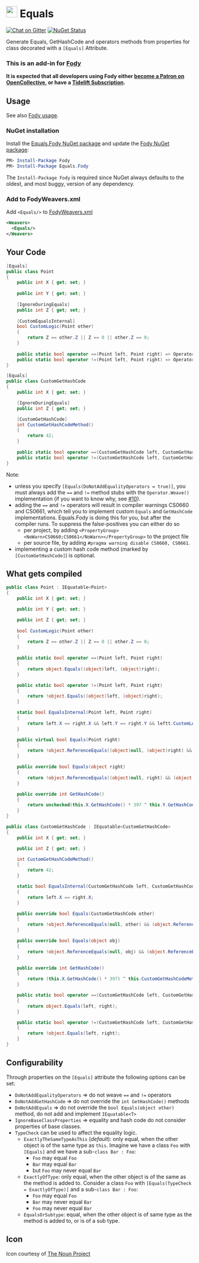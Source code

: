 # <img src="/package_icon.png" height="30px"> Equals

[![Chat on Gitter](https://img.shields.io/gitter/room/fody/fody.svg)](https://gitter.im/Fody/Fody)
[![NuGet Status](https://img.shields.io/nuget/v/Equals.Fody.svg)](https://www.nuget.org/packages/Equals.Fody/)

Generate Equals, GetHashCode and operators methods from properties for class decorated with a `[Equals]` Attribute.


### This is an add-in for [Fody](https://github.com/Fody/Home/)

**It is expected that all developers using Fody either [become a Patron on OpenCollective](https://opencollective.com/fody/), or have a [Tidelift Subscription](https://tidelift.com/subscription/pkg/nuget-fody?utm_source=nuget-fody&utm_medium=referral&utm_campaign=enterprise).**


## Usage

See also [Fody usage](https://github.com/Fody/Home/blob/master/pages/usage.md).


### NuGet installation

Install the [Equals.Fody NuGet package](https://nuget.org/packages/Equals.Fody/) and update the [Fody NuGet package](https://nuget.org/packages/Fody/):

```powershell
PM> Install-Package Fody
PM> Install-Package Equals.Fody
```

The `Install-Package Fody` is required since NuGet always defaults to the oldest, and most buggy, version of any dependency.


### Add to FodyWeavers.xml

Add `<Equals/>` to [FodyWeavers.xml](https://github.com/Fody/Home/blob/master/pages/usage.md#add-fodyweaversxml)

```xml
<Weavers>
  <Equals/>
</Weavers>
```


## Your Code

```csharp
[Equals]
public class Point
{
    public int X { get; set; }
    
    public int Y { get; set; }
    
    [IgnoreDuringEquals]
    public int Z { get; set; }
    
    [CustomEqualsInternal]
    bool CustomLogic(Point other)
    {
        return Z == other.Z || Z == 0 || other.Z == 0;
    }
    
    public static bool operator ==(Point left, Point right) => Operator.Weave(left, right);
    public static bool operator !=(Point left, Point right) => Operator.Weave(left, right);
}

[Equals]
public class CustomGetHashCode
{
    public int X { get; set; }

    [IgnoreDuringEquals]
    public int Z { get; set; }

    [CustomGetHashCode]
    int CustomGetHashCodeMethod()
    {
        return 42;
    }
    
    public static bool operator ==(CustomGetHashCode left, CustomGetHashCode right) => Operator.Weave(left, right);
    public static bool operator !=(CustomGetHashCode left, CustomGetHashCode right) => Operator.Weave(left, right);
}
```

Note:
- unless you specify `[Equals(DoNotAddEqualityOperators = true)]`, you must always add the `==` and `!=` method stubs with the `Operator.Weave()` implementation (if you want to know why, see [#10](https://github.com/Fody/Equals/issues/10)).
- adding the `==` and `!=` operators will result in compiler warnings CS0660 and CS0661, which tell you to implement custom `Equals` and `GetHashCode` implementations. Equals.Fody is doing this for you, but after the compiler runs. To suppress the false-positives you can either do so
  - per project, by adding `<PropertyGroup><NoWarn>CS0660;CS0661</NoWarn></PropertyGroup>` to the project file
  - per source file, by adding `#pragma warning disable CS0660, CS0661`.
- implementing a custom hash code method (marked by `[CustomGetHashCode]`) is optional.

## What gets compiled

```csharp
public class Point : IEquatable<Point>
{
    public int X { get; set; }

    public int Y { get; set; }

    public int Z { get; set; }
    
    bool CustomLogic(Point other)
    {
        return Z == other.Z || Z == 0 || other.Z == 0;
    }

    public static bool operator ==(Point left, Point right)
    {
        return object.Equals((object)left, (object)right);
    }

    public static bool operator !=(Point left, Point right)
    {
        return !object.Equals((object)left, (object)right);
    }

    static bool EqualsInternal(Point left, Point right)
    {
        return left.X == right.X && left.Y == right.Y && leftt.CustomLogic(right);
    }

    public virtual bool Equals(Point right)
    {
        return !object.ReferenceEquals((object)null, (object)right) && (object.ReferenceEquals((object)this, (object)right) || Point.EqualsInternal(this, right));
    }

    public override bool Equals(object right)
    {
        return !object.ReferenceEquals((object)null, right) && (object.ReferenceEquals((object)this, right) || this.GetType() == right.GetType() && Point.EqualsInternal(this, (Point)right));
    }

    public override int GetHashCode()
    {
        return unchecked(this.X.GetHashCode() * 397 ^ this.Y.GetHashCode());
    }
}

public class CustomGetHashCode : IEquatable<CustomGetHashCode>
{
    public int X { get; set; }

    public int Z { get; set; }

    int CustomGetHashCodeMethod()
    {
        return 42;
    }

    static bool EqualsInternal(CustomGetHashCode left, CustomGetHashCode right)
    {
        return left.X == right.X;
    }

    public override bool Equals(CustomGetHashCode other)
    {
        return !object.ReferenceEquals(null, other) && (object.ReferenceEquals(this, other) || CustomGetHashCode.EqualsInternal(this, other));
    }

    public override bool Equals(object obj)
    {
        return !object.ReferenceEquals(null, obj) && (object.ReferenceEquals(this, obj) || (base.GetType() == obj.GetType() && CustomGetHashCode.EqualsInternal(this, (CustomGetHashCode)obj)));
    }

    public override int GetHashCode()
    {
        return (this.X.GetHashCode() * 397) ^ this.CustomGetHashCodeMethod();
    }

    public static bool operator ==(CustomGetHashCode left, CustomGetHashCode right)
    {
        return object.Equals(left, right);
    }

    public static bool operator !=(CustomGetHashCode left, CustomGetHashCode right)
    {
        return !object.Equals(left, right);
    }
}
```

## Configurability

Through properties on the `[Equals]` attribute the following options can be set:

 - `DoNotAddEqualityOperators` => do not weave `==` and `!=` operators
 - `DoNotAddGetHashCode` => do not override the `int GetHashCode()` methods
 - `DoNotAddEquals` => do not override the `bool Equals(object other)` method, do not add and implement `IEquatable<T>`
 - `IgnoreBaseClassProperties` => equality and hash code do not consider properties of base classes.
 - `TypeCheck` can be used to affect the equality logic.
   - `ExactlyTheSameTypeAsThis` (*default*): only equal, when the other object is of the same type as `this`. Imagine we have a class `Foo` with `[Equals]` and we have a sub-`class Bar : Foo`:
     - `Foo` may equal `Foo` 
     - `Bar` may equal `Bar`
     - but `Foo` may never equal `Bar`
   - `ExactlyOfType`: only equal, when the other object is of the same as the method is added to. Consider a class `Foo` with `[Equals(TypeCheck = ExactlyOfType)]` and a sub-`class Bar : Foo`:
     - `Foo` may equal `Foo`
     - `Bar` may never equal `Bar`
     - `Foo` may never equal `Bar`
   - `EqualsOrSubtype`: equal, when the other object is of same type as the method is added to, or is of a sub type.

## Icon

Icon courtesy of [The Noun Project](https://thenounproject.com)
